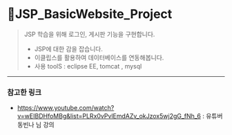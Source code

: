 # :deciduous_tree:JSP_BasicWebsite_Project 
> JSP 학습을 위해 로그인, 게시판 기능을 구현합니다.
> * JSP에 대한 감을 잡습니다.
> * 이클립스를 활용하여 데이터베이스를 연동해봅니다.
> * 사용 toolS :  eclipse EE, tomcat , mysql  
------------------------------------------------------
### 참고한 링크
*  https://www.youtube.com/watch?v=wEIBDHfoMBg&list=PLRx0vPvlEmdAZv_okJzox5wj2gG_fNh_6  : 유튜버 동빈나 님 강의

